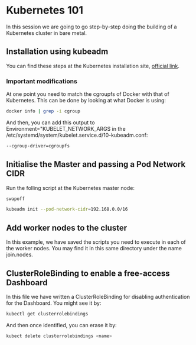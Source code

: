 # Kubernetes 101
In this session we are going to go step-by-step doing the building of a Kubernetes cluster in bare metal.

## Installation using kubeadm
You can find these steps at the Kubernetes installation site, [official link].

### Important modifications
At one point you need to match the cgroupfs of Docker with that of Kubernetes. This can be done by looking at what Docker is using:

```bash
docker info | grep -i cgroup
```

And then, you can add this output to Environment="KUBELET_NETWORK_ARGS in the /etc/systemd/system/kubelet.service.d/10-kubeadm.conf:

```bash
--cgroup-driver=cgroupfs
```

## Initialise the Master and passing a Pod Network CIDR
Run the folling script at the Kubernetes master node:

```bash
swapoff

kubeadm init --pod-network-cidr=192.168.0.0/16
```

## Add worker nodes to the cluster
In this example, we have saved the scripts you need to execute in each of the worker nodes. You may find it in this same directory under the name join.nodes.

## ClusterRoleBinding to enable a free-access Dashboard
In this file we have written a ClusterRoleBinding for disabling authentication for the Dashboard. You might see it by:

```bash
kubectl get clusterrolebindings
```

And then once identified, you can erase it by:

```bash
kubect delete clusterrolebindings <name>
```

[official link]: https://kubernetes.io/docs/setup/independent/create-cluster-kubeadm/


